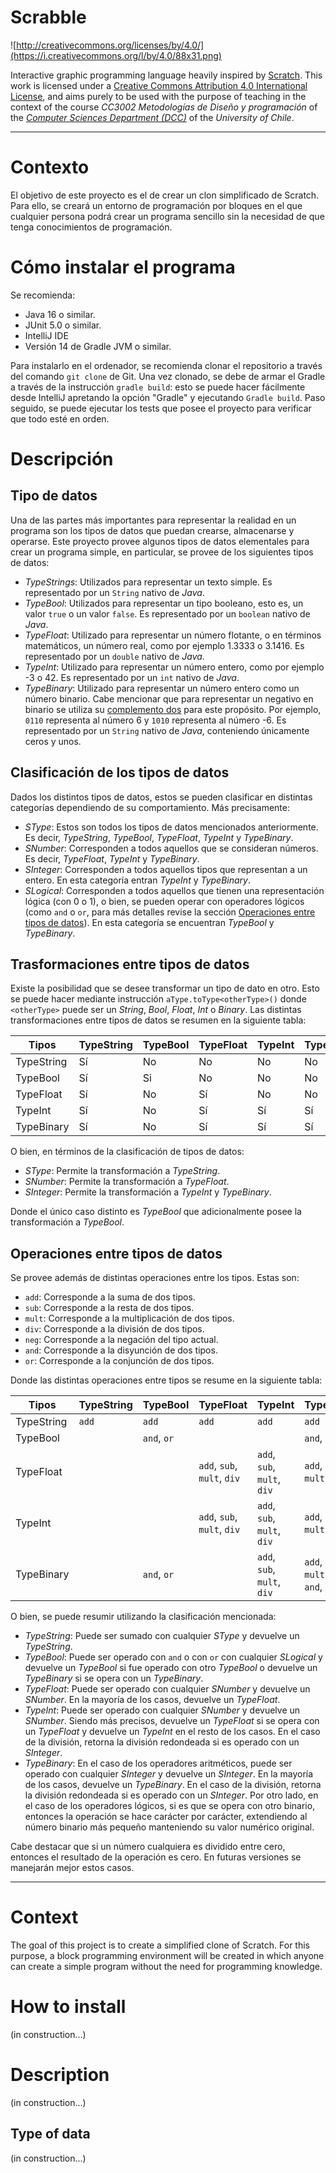 # Scrabble

![http://creativecommons.org/licenses/by/4.0/](https://i.creativecommons.org/l/by/4.0/88x31.png)

Interactive graphic programming language heavily inspired by 
[Scratch](https://scratch.mit.edu).
This work is licensed under a
[Creative Commons Attribution 4.0 International License](http://creativecommons.org/licenses/by/4.0/), 
and aims purely to be used with the purpose of teaching in the context of the course 
_CC3002 Metodologías de Diseño y programación_ of the 
[_Computer Sciences Department (DCC)_](https://www.dcc.uchile.cl) of the 
_University of Chile_.

---

# Contexto

El objetivo de este proyecto es el de crear un clon simplificado de Scratch. Para ello,
se creará un entorno de programación por bloques en el que cualquier persona podrá crear
un programa sencillo sin la necesidad de que tenga conocimientos de programación.

# Cómo instalar el programa

Se recomienda:
* Java 16 o similar.
* JUnit 5.0 o similar.
* IntelliJ IDE
* Versión 14 de Gradle JVM o similar.

Para instalarlo en el ordenador, se recomienda clonar el repositorio a través del comando
`git clone` de Git. Una vez clonado, se debe de armar el Gradle a través de la instrucción
`gradle build`: esto se puede hacer fácilmente desde IntelliJ apretando la opción "Gradle"
y ejecutando `Gradle build`. Paso seguido, se puede ejecutar los tests que posee el 
proyecto para verificar que todo esté en orden.  

# Descripción

## Tipo de datos
Una de las partes más importantes para representar la realidad en un programa son los 
tipos de datos que puedan crearse, almacenarse y operarse. Este proyecto provee algunos 
tipos de datos elementales para crear un programa simple, en particular, se provee de 
los siguientes tipos de datos:
* _TypeStrings_: Utilizados para representar un texto simple. Es representado por un 
  `String` nativo de _Java_.
* _TypeBool_: Utilizados para representar un tipo booleano, esto es, un valor `true` 
  o un valor `false`. Es representado por un `boolean` nativo de _Java_.
* _TypeFloat_:  Utilizado para representar un número flotante, o en términos matemáticos,
  un número real, como por ejemplo 1.3333 o 3.1416. Es representado por un `double` nativo de _Java_.
* _TypeInt_: Utilizado para representar un número entero, como por ejemplo -3 o 42.
  Es representado por un `int` nativo de _Java_.
* _TypeBinary_: Utilizado para representar un número entero como un número binario.
  Cabe mencionar que para representar un negativo en binario se utiliza su 
  [complemento dos](https://en.wikipedia.org/wiki/Two%27s_complement) para este propósito.
  Por ejemplo, `0110` representa al número 6 y `1010` representa al número -6.
  Es representado por un `String` nativo de _Java_, conteniendo únicamente ceros y unos.

## Clasificación de los tipos de datos
Dados los distintos tipos de datos, estos se pueden clasificar en distintas categorías 
dependiendo de su comportamiento. Más precisamente:
* _SType_: Estos son todos los tipos de datos mencionados anteriormente. Es decir, 
  _TypeString_, _TypeBool_, _TypeFloat_, _TypeInt_ y _TypeBinary_.
* _SNumber_: Corresponden a todos aquellos que se consideran números. Es decir, 
  _TypeFloat_, _TypeInt_ y _TypeBinary_.
* _SInteger_: Corresponden a todos aquellos tipos que representan a un entero. 
  En esta categoría entran _TypeInt_ y _TypeBinary_.
* _SLogical_: Corresponden a todos aquellos que tienen una representación lógica 
  (con 0 o 1), o bien, se pueden operar con operadores lógicos (como `and` o `or`,
  para más detalles revise la sección 
  [Operaciones entre tipos de datos](#operaciones-entre-tipos-de-datos)). En esta 
  categoría se encuentran _TypeBool_ y _TypeBinary_. 
  
## Trasformaciones entre tipos de datos
Existe la posibilidad que se desee transformar un tipo de dato en otro. Esto se puede 
hacer mediante instrucción `aType.toType<otherType>()` donde `<otherType>` puede
ser un _String_, _Bool_, _Float_, _Int_ o _Binary_. 
Las distintas transformaciones entre tipos de datos se resumen en la siguiente tabla:

Tipos | TypeString | TypeBool | TypeFloat | TypeInt | TypeBinary
--- | --- | --- | --- | --- | ---
TypeString | Sí | No | No | No | No
TypeBool | Sí | Si | No | No | No
TypeFloat | Sí | No | Sí | No | No
TypeInt | Sí | No | Sí | Sí | Sí
TypeBinary | Sí | No | Sí | Sí | Sí

O bien, en términos de la clasificación de tipos de datos:
* _SType_: Permite la transformación a _TypeString_.
* _SNumber_: Permite la transformación a _TypeFloat_.
* _SInteger_: Permite la transformación a _TypeInt_ y _TypeBinary_.

Donde el único caso distinto es _TypeBool_ que adicionalmente posee la 
transformación a _TypeBool_.

## Operaciones entre tipos de datos
Se provee además de distintas operaciones entre los tipos. Estas son:
* `add`: Corresponde a la suma de dos tipos.
* `sub`: Corresponde a la resta de dos tipos.
* `mult`: Corresponde a la multiplicación de dos tipos.
* `div`: Corresponde a la división de dos tipos.
* `neg`: Corresponde a la negación del tipo actual.
* `and`: Corresponde a la disyunción de dos tipos.
* `or`: Corresponde a la conjunción de dos tipos.

Donde las distintas operaciones entre tipos se resume en la siguiente tabla:

Tipos      | TypeString | TypeBool    | TypeFloat                   | TypeInt                     | TypeBinary
---        | ---        | ---         | ---                         | ---                         | ---
TypeString | `add`      | `add`       | `add`                       | `add`                       | `add`
TypeBool   |            | `and`, `or` |                             |                             | `and`, `or`
TypeFloat  |            |             | `add`, `sub`, `mult`, `div` | `add`, `sub`, `mult`, `div` | `add`, `sub`, `mult`, `div`
TypeInt    |            |             | `add`, `sub`, `mult`, `div` | `add`, `sub`, `mult`, `div` | `add`, `sub`, `mult`, `div`
TypeBinary |            | `and`, `or` |                             | `add`, `sub`, `mult`, `div` | `add`, `sub`, `mult`, `div`, `and`, `or`

O bien, se puede resumir utilizando la clasificación mencionada:
* _TypeString_: Puede ser sumado con cualquier _SType_ y devuelve un _TypeString_.
* _TypeBool_: Puede ser operado con `and` o con `or` con cualquier _SLogical_ y 
  devuelve un _TypeBool_ si fue operado con otro _TypeBool_ o devuelve un _TypeBinary_
  si se opera con un _TypeBinary_.
* _TypeFloat_: Puede ser operado con cualquier _SNumber_ y devuelve un _SNumber_.
  En la mayoría de los casos, devuelve un _TypeFloat_.
* _TypeInt_:  Puede ser operado con cualquier _SNumber_ y devuelve un _SNumber_.
  Siendo más precisos, devuelve un _TypeFloat_ si se opera con un _TypeFloat_ y devuelve
  un _TypeInt_ en el resto de los casos. En el caso de la división, retorna la división
  redondeada si es operado con un _SInteger_.
* _TypeBinary_: En el caso de los operadores aritméticos, puede ser operado con cualquier
  _SInteger_ y devuelve un _SInteger_. En la mayoría de los casos, devuelve un 
  _TypeBinary_. En el caso de la división, retorna la división redondeada si es operado 
  con un _SInteger_. Por otro lado, en el caso de los operadores lógicos, si es que se 
  opera con otro binario, entonces la operación se hace carácter por carácter, 
  extendiendo al número binario más pequeño manteniendo su valor numérico original. 

Cabe destacar que si un número cualquiera es dividido entre cero, entonces el resultado 
de la operación es cero. En futuras versiones se manejarán mejor estos casos.


--------------------------------------------------------------------------------------

# Context

The goal of this project is to create a simplified clone of Scratch. For this purpose,
a block programming environment will be created in which anyone can create a simple
program without the need for programming knowledge.

# How to install
(in construction...)

# Description
(in construction...)

## Type of data
(in construction...)


